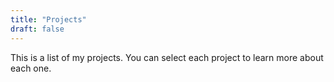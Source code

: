 ```yaml
---
title: "Projects"
draft: false
---
```

This is a list of my projects. You can select each project to learn more about each one.